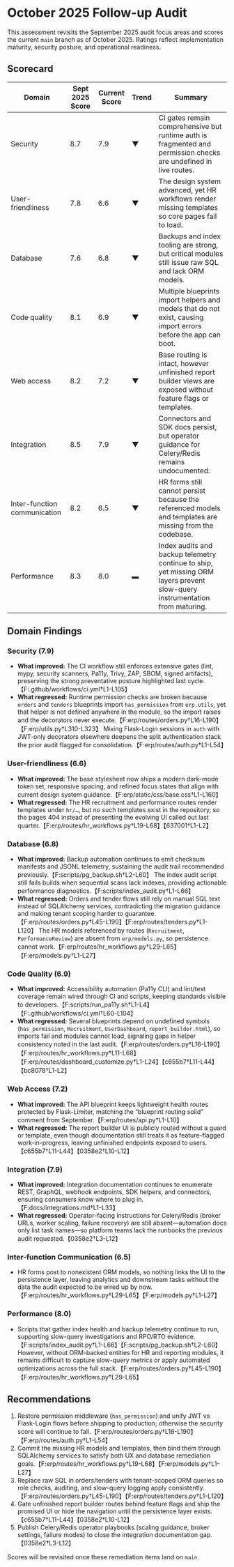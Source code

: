 # October 2025 Follow-up Audit

This assessment revisits the September 2025 audit focus areas and scores the current `main` branch as of October 2025. Ratings reflect implementation maturity, security posture, and operational readiness.

## Scorecard

| Domain | Sept 2025 Score | Current Score | Trend | Summary |
| --- | --- | --- | --- | --- |
| Security | 8.7 | 7.9 | ▼ | CI gates remain comprehensive but runtime auth is fragmented and permission checks are undefined in live routes. |
| User-friendliness | 7.8 | 6.6 | ▼ | The design system advanced, yet HR workflows render missing templates so core pages fail to load. |
| Database | 7.6 | 6.8 | ▼ | Backups and index tooling are strong, but critical modules still issue raw SQL and lack ORM models. |
| Code quality | 8.1 | 6.9 | ▼ | Multiple blueprints import helpers and models that do not exist, causing import errors before the app can boot. |
| Web access | 8.2 | 7.2 | ▼ | Base routing is intact, however unfinished report builder views are exposed without feature flags or templates. |
| Integration | 8.5 | 7.9 | ▼ | Connectors and SDK docs persist, but operator guidance for Celery/Redis remains undocumented. |
| Inter-function communication | 8.2 | 6.5 | ▼ | HR forms still cannot persist because the referenced models and templates are missing from the codebase. |
| Performance | 8.3 | 8.0 | ▬ | Index audits and backup telemetry continue to ship, yet missing ORM layers prevent slow-query instrumentation from maturing. |

## Domain Findings

### Security (7.9)
* **What improved:** The CI workflow still enforces extensive gates (lint, mypy, security scanners, Pa11y, Trivy, ZAP, SBOM, signed artifacts), preserving the strong preventative posture highlighted last cycle.【F:.github/workflows/ci.yml†L1-L105】
* **What regressed:** Runtime permission checks are broken because `orders` and `tenders` blueprints import `has_permission` from `erp.utils`, yet that helper is not defined anywhere in the module, so the import raises and the decorators never execute.【F:erp/routes/orders.py†L16-L190】【F:erp/utils.py†L310-L323】 Mixing Flask-Login sessions in `auth` with JWT-only decorators elsewhere deepens the split authentication stack the prior audit flagged for consolidation.【F:erp/routes/auth.py†L1-L54】

### User-friendliness (6.6)
* **What improved:** The base stylesheet now ships a modern dark-mode token set, responsive spacing, and refined focus states that align with current design system guidance.【F:erp/static/css/base.css†L1-L160】
* **What regressed:** The HR recruitment and performance routes render templates under `hr/…`, but no such templates exist in the repository, so the pages 404 instead of presenting the evolving UI called out last quarter.【F:erp/routes/hr_workflows.py†L19-L68】【637001†L1-L2】

### Database (6.8)
* **What improved:** Backup automation continues to emit checksum manifests and JSONL telemetry, sustaining the audit trail recommended previously.【F:scripts/pg_backup.sh†L2-L60】 The index audit script still fails builds when sequential scans lack indexes, providing actionable performance diagnostics.【F:scripts/index_audit.py†L1-L66】
* **What regressed:** Orders and tender flows still rely on manual SQL text instead of SQLAlchemy services, contradicting the migration guidance and making tenant scoping harder to guarantee.【F:erp/routes/orders.py†L45-L190】【F:erp/routes/tenders.py†L1-L120】 The HR models referenced by routes (`Recruitment`, `PerformanceReview`) are absent from `erp/models.py`, so persistence cannot work.【F:erp/routes/hr_workflows.py†L29-L65】【F:erp/models.py†L1-L27】

### Code Quality (6.9)
* **What improved:** Accessibility automation (Pa11y CLI) and lint/test coverage remain wired through CI and scripts, keeping standards visible to developers.【F:scripts/run_pa11y.sh†L1-L4】【F:.github/workflows/ci.yml†L60-L104】
* **What regressed:** Several blueprints depend on undefined symbols (`has_permission`, `Recruitment`, `UserDashboard`, `report_builder.html`), so imports fail and modules cannot load, signaling gaps in helper consistency noted in the last audit.【F:erp/routes/orders.py†L16-L190】【F:erp/routes/hr_workflows.py†L11-L68】【F:erp/routes/dashboard_customize.py†L1-L24】【c655b7†L11-L44】【bc8078†L1-L2】

### Web Access (7.2)
* **What improved:** The API blueprint keeps lightweight health routes protected by Flask-Limiter, matching the “blueprint routing solid” comment from September.【F:erp/routes/api.py†L1-L10】
* **What regressed:** The report builder UI is publicly routed without a guard or template, even though documentation still treats it as feature-flagged work-in-progress, leaving unfinished endpoints exposed to users.【c655b7†L11-L44】【0358e2†L10-L12】

### Integration (7.9)
* **What improved:** Integration documentation continues to enumerate REST, GraphQL, webhook endpoints, SDK helpers, and connectors, ensuring consumers know where to plug in.【F:docs/integrations.md†L1-L33】
* **What regressed:** Operator-facing instructions for Celery/Redis (broker URLs, worker scaling, failure recovery) are still absent—automation docs only list task names—so platform teams lack the runbooks the previous audit requested.【0358e2†L3-L12】

### Inter-function Communication (6.5)
* HR forms post to nonexistent ORM models, so nothing links the UI to the persistence layer, leaving analytics and downstream tasks without the data the audit expected to be wired up by now.【F:erp/routes/hr_workflows.py†L29-L65】【F:erp/models.py†L1-L27】

### Performance (8.0)
* Scripts that gather index health and backup telemetry continue to run, supporting slow-query investigations and RPO/RTO evidence.【F:scripts/index_audit.py†L1-L66】【F:scripts/pg_backup.sh†L2-L60】 However, without ORM-backed entities for HR and reporting modules, it remains difficult to capture slow-query metrics or apply automated optimizations across the full stack.【F:erp/routes/orders.py†L45-L190】【F:erp/routes/hr_workflows.py†L29-L65】

## Recommendations
1. Restore permission middleware (`has_permission`) and unify JWT vs Flask-Login flows before shipping to production; otherwise the security score will continue to fall.【F:erp/routes/orders.py†L16-L190】【F:erp/routes/auth.py†L1-L54】
2. Commit the missing HR models and templates, then bind them through SQLAlchemy services to satisfy both UX and database remediation goals.【F:erp/routes/hr_workflows.py†L19-L68】【F:erp/models.py†L1-L27】
3. Replace raw SQL in orders/tenders with tenant-scoped ORM queries so role checks, auditing, and slow-query logging apply consistently.【F:erp/routes/orders.py†L45-L190】【F:erp/routes/tenders.py†L1-L120】
4. Gate unfinished report builder routes behind feature flags and ship the promised UI or hide the navigation until the persistence layer exists.【c655b7†L11-L44】【0358e2†L10-L12】
5. Publish Celery/Redis operator playbooks (scaling guidance, broker settings, failure modes) to close the integration documentation gap.【0358e2†L3-L12】

Scores will be revisited once these remediation items land on `main`.
